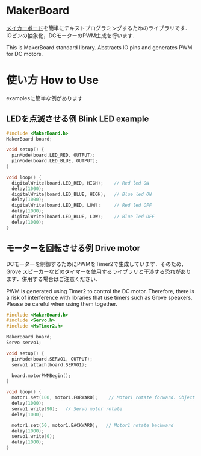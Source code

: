 # MakerBoard
[メイカーボード](https://prtimes.jp/main/html/rd/p/000000230.000015618.html)を簡単にテキストプログラミングするためのライブラリです．
IOピンの抽象化，DCモーターのPWM生成を行います．

This is MakerBoard standard library.
Abstracts IO pins and generates PWM for DC motors.

# 使い方 How to Use
examplesに簡単な例があります

## LEDを点滅させる例 Blink LED example
```cpp
#include <MakerBoard.h>
MakerBoard board;

void setup() {
  pinMode(board.LED_RED, OUTPUT);
  pinMode(board.LED_BLUE, OUTPUT);
}

void loop() {
  digitalWrite(board.LED_RED, HIGH);    // Red led ON 
  delay(1000);
  digitalWrite(board.LED_BLUE, HIGH);   // Blue led ON 
  delay(1000);
  digitalWrite(board.LED_RED, LOW);     // Red led OFF 
  delay(1000);
  digitalWrite(board.LED_BLUE, LOW);    // Blue led OFF
  delay(1000);
}

```

## モーターを回転させる例 Drive motor
DCモーターを制御するためにPWMをTimer2で生成しています．そのため，Grove スピーカーなどのタイマーを使用するライブラリと干渉する恐れがあります．併用する場合はご注意ください．

PWM is generated using Timer2 to control the DC motor. Therefore, there is a risk of interference with libraries that use timers such as Grove speakers. Please be careful when using them together.
```cpp
#include <MakerBoard.h>
#include <Servo.h>
#include <MsTimer2.h>

MakerBoard board;
Servo servo1;

void setup() {
  pinMode(board.SERVO1, OUTPUT);
  servo1.attach(board.SERVO1);

  board.motorPWMBegin();
}

void loop() {
  motor1.set(100, motor1.FORWARD);    // Motor1 rotate forward. Object motor1 was included from MakerBoard.h
  delay(1000);
  servo1.write(90);   // Servo motor rotate
  delay(1000);

  motor1.set(50, motor1.BACKWARD);   // Motor1 rotate backward 
  delay(1000);
  servo1.write(0);
  delay(1000);
}

```
